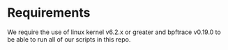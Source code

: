 # Requirements
We require the use of linux kernel v6.2.x or greater and bpftrace v0.19.0 to be able to run all of our scripts in this repo.
